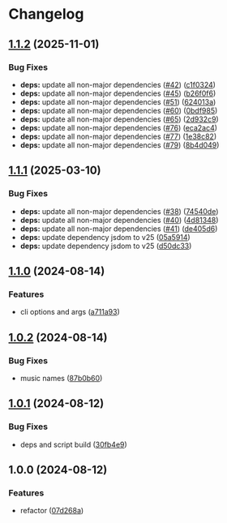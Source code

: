 # Changelog

## [1.1.2](https://github.com/GloryWong/downmp/compare/v1.1.1...v1.1.2) (2025-11-01)


### Bug Fixes

* **deps:** update all non-major dependencies ([#42](https://github.com/GloryWong/downmp/issues/42)) ([c1f0324](https://github.com/GloryWong/downmp/commit/c1f0324753bd6d7f94c23f5ceed8ece51bbe10fa))
* **deps:** update all non-major dependencies ([#45](https://github.com/GloryWong/downmp/issues/45)) ([b26f0f6](https://github.com/GloryWong/downmp/commit/b26f0f671565a3265665134a60092c9c0cb953a7))
* **deps:** update all non-major dependencies ([#51](https://github.com/GloryWong/downmp/issues/51)) ([624013a](https://github.com/GloryWong/downmp/commit/624013a95088557ce94190e9f36d057950a38416))
* **deps:** update all non-major dependencies ([#60](https://github.com/GloryWong/downmp/issues/60)) ([0bdf985](https://github.com/GloryWong/downmp/commit/0bdf985f687d1d10d61ba75728d35b9312f49ddd))
* **deps:** update all non-major dependencies ([#65](https://github.com/GloryWong/downmp/issues/65)) ([2d932c9](https://github.com/GloryWong/downmp/commit/2d932c92e04c8785217276d0a7701991e8279ae6))
* **deps:** update all non-major dependencies ([#76](https://github.com/GloryWong/downmp/issues/76)) ([eca2ac4](https://github.com/GloryWong/downmp/commit/eca2ac445be0ef8c17d8de5d610c51705fa0acac))
* **deps:** update all non-major dependencies ([#77](https://github.com/GloryWong/downmp/issues/77)) ([1e38c82](https://github.com/GloryWong/downmp/commit/1e38c820367270e63edecebade938ca496042b64))
* **deps:** update all non-major dependencies ([#79](https://github.com/GloryWong/downmp/issues/79)) ([8b4d049](https://github.com/GloryWong/downmp/commit/8b4d0498d90d00c69b82114e20199b620e43acf4))

## [1.1.1](https://github.com/GloryWong/downmp/compare/v1.1.0...v1.1.1) (2025-03-10)


### Bug Fixes

* **deps:** update all non-major dependencies ([#38](https://github.com/GloryWong/downmp/issues/38)) ([74540de](https://github.com/GloryWong/downmp/commit/74540dea25be97c69c5c8993aaa94fa1be2e29fa))
* **deps:** update all non-major dependencies ([#40](https://github.com/GloryWong/downmp/issues/40)) ([4d81348](https://github.com/GloryWong/downmp/commit/4d81348ef4b9036022eb89502b45b4d3e9b35d58))
* **deps:** update all non-major dependencies ([#41](https://github.com/GloryWong/downmp/issues/41)) ([de405d6](https://github.com/GloryWong/downmp/commit/de405d663c97c4baef2b86b49ac99d27d19e27cf))
* **deps:** update dependency jsdom to v25 ([05a5914](https://github.com/GloryWong/downmp/commit/05a591419372b27187bfd68ec23868b4c9c75be2))
* **deps:** update dependency jsdom to v25 ([d50dc33](https://github.com/GloryWong/downmp/commit/d50dc33163599d39267b81b79e90abf623e3d001))

## [1.1.0](https://github.com/GloryWong/downmp/compare/v1.0.2...v1.1.0) (2024-08-14)


### Features

* cli options and args ([a711a93](https://github.com/GloryWong/downmp/commit/a711a935eb1f4f915bd54a0136c671cbd1266610))

## [1.0.2](https://github.com/GloryWong/downmp/compare/v1.0.1...v1.0.2) (2024-08-14)


### Bug Fixes

* music names ([87b0b60](https://github.com/GloryWong/downmp/commit/87b0b606ff419fa4d84915ceee24ee920cc8e592))

## [1.0.1](https://github.com/GloryWong/downmp/compare/v1.0.0...v1.0.1) (2024-08-12)


### Bug Fixes

* deps and script build ([30fb4e9](https://github.com/GloryWong/downmp/commit/30fb4e9a6a1f27c0820d4f821bd25eeaea568281))

## 1.0.0 (2024-08-12)


### Features

* refactor ([07d268a](https://github.com/GloryWong/downmp/commit/07d268a6ae291ec6ef1ab2735180f5b9ab201f6e))
